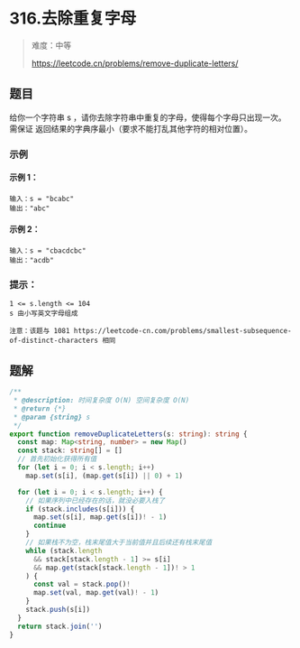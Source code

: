# 316.去除重复字母

> 难度：中等
>
> https://leetcode.cn/problems/remove-duplicate-letters/

## 题目

给你一个字符串 s ，请你去除字符串中重复的字母，使得每个字母只出现一次。需保证 返回结果的字典序最小（要求不能打乱其他字符的相对位置）。

### 示例

#### 示例 1：

```
输入：s = "bcabc"
输出："abc"
```

#### 示例 2：

```
输入：s = "cbacdcbc"
输出："acdb"
```

### 提示：
```
1 <= s.length <= 104
s 由小写英文字母组成

注意：该题与 1081 https://leetcode-cn.com/problems/smallest-subsequence-of-distinct-characters 相同
```

## 题解

```ts
/**
 * @description: 时间复杂度 O(N) 空间复杂度 O(N)
 * @return {*}
 * @param {string} s
 */
export function removeDuplicateLetters(s: string): string {
  const map: Map<string, number> = new Map()
  const stack: string[] = []
  // 首先初始化获得所有值
  for (let i = 0; i < s.length; i++)
    map.set(s[i], (map.get(s[i]) || 0) + 1)

  for (let i = 0; i < s.length; i++) {
    // 如果序列中已经存在的话，就没必要入栈了
    if (stack.includes(s[i])) {
      map.set(s[i], map.get(s[i])! - 1)
      continue
    }
    // 如果栈不为空，栈末尾值大于当前值并且后续还有栈末尾值
    while (stack.length
      && stack[stack.length - 1] >= s[i]
      && map.get(stack[stack.length - 1])! > 1
    ) {
      const val = stack.pop()!
      map.set(val, map.get(val)! - 1)
    }
    stack.push(s[i])
  }
  return stack.join('')
}
```
